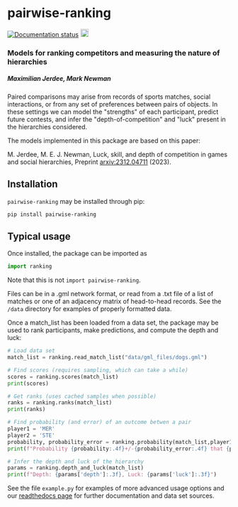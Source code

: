# pairwise-ranking
<a href='https://pairwise-ranking.readthedocs.io/en/latest/?badge=latest'> <img src='https://readthedocs.org/projects/pairwise-ranking/badge/?version=latest' alt='Documentation status' /></a> <a href="https://badge.fury.io/py/pytrx"><img src="https://badge.fury.io/py/pairwise-ranking.svg" alt="PyPI status" height="18"></a> <br>

### Models for ranking competitors and measuring the nature of hierarchies

##### Maximilian Jerdee, Mark Newman

Paired comparisons may arise from records of sports matches, social interactions, or from any set of preferences between pairs of objects. In these settings we can model the "strengths" of each participant, predict future contests, and infer the "depth-of-competition" and "luck" present in the hierarchies considered. <br>

The models implemented in this package are based on this paper:

M. Jerdee, M. E. J. Newman, Luck, skill, and depth of competition in games and social hierarchies, Preprint <a href="https://arxiv.org/abs/2312.04711">arxiv:2312.04711</a>
(2023).

## Installation
`pairwise-ranking` may be installed through pip:

```bash
pip install pairwise-ranking
```

## Typical usage
Once installed, the package can be imported as
```python
import ranking
```
Note that this is not `import pairwise-ranking`.

Files can be in a .gml network format, or read from a .txt file of a list of matches or one of an adjacency matrix of head-to-head records. See the `/data` directory for examples of properly formatted data.

Once a match_list has been loaded from a data set, the package may be used to rank participants, make predictions, and compute the depth and luck:
```python
# Load data set
match_list = ranking.read_match_list("data/gml_files/dogs.gml")

# Find scores (requires sampling, which can take a while)
scores = ranking.scores(match_list)
print(scores)

# Get ranks (uses cached samples when possible)
ranks = ranking.ranks(match_list)
print(ranks)

# Find probability (and error) of an outcome betwen a pair
player1 = 'MER'
player2 = 'STE'
probability, probability_error = ranking.probability(match_list,player1,player2)
print(f"Probability {probability:.4f}+/-{probability_error:.4f} that {player1} beats {player2}")

# Infer the depth and luck of the hierarchy
params = ranking.depth_and_luck(match_list)
print(f"Depth: {params['depth']:.3f}, Luck: {params['luck']:.3f}")
```

See the file `example.py` for examples of more advanced usage options and our <a href="https://pytrx.readthedocs.io/en/latest/Installation.html">readthedocs page</a> for further documentation and data set sources. 